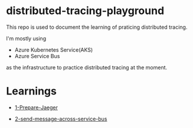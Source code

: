 # distributed-tracing-playground

This repo is used to document the learning of praticing distributed tracing.

I'm mostly using 

- Azure Kubernetes Service(AKS)
- Azure Service Bus 

as the infrastructure to practice distributed tracing at the moment.

# Learnings

- [1-Prepare-Jaeger](./1-Prepare-Jaeger/Readme.md)

- [2-send-message-across-service-bus](./2-send-message-across-service-bus/Readme.md)

